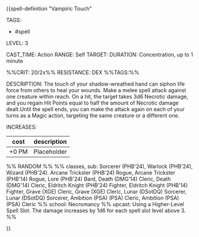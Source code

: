{{spell-definition "Vampiric Touch"

TAGS: 
  - #spell

LEVEL: 3

CAST_TIME: Action
RANGE: Self
TARGET: 
DURATION: Concentration, up to 1 minute

%%CRIT: 20/2x%%
RESISTANCE: DEX
%%TAGS:%%

DESCRIPTION:
The touch of your shadow-wreathed hand can siphon life force from others to heal your wounds. Make a melee spell attack against one creature within reach. On a hit, the target takes 3d6 Necrotic damage, and you regain Hit Points equal to half the amount of Necrotic damage dealt.Until the spell ends, you can make the attack again on each of your turns as a Magic action, targeting the same creature or a different one.

INCREASES:

| cost | description |
| ---- | ----------- |
| +0 PM     |    Placeholder        |


%% RANDOM
%%
%% classes, sub: Sorcerer (PHB'24), Warlock (PHB'24), Wizard (PHB'24). Arcane Trickster (PHB'24) Rogue, Arcane Trickster (PHB'14) Rogue, Lore (PHB'24) Bard, Death (DMG'14) Cleric, Death (DMG'14) Cleric, Eldritch Knight (PHB'24) Fighter, Eldritch Knight (PHB'14) Fighter, Grave (XGE) Cleric, Grave (XGE) Cleric, Lunar (DSotDQ) Sorcerer, Lunar (DSotDQ) Sorcerer, Ambition (PSA) (PSA) Cleric, Ambition (PSA) (PSA) Cleric
%% school: Necromancy
%% upcast: Using a Higher-Level Spell Slot. The damage increases by 1d6 for each spell slot level above 3.
%%


}}